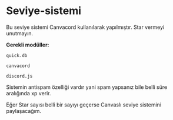 # Seviye-sistemi


Bu seviye sistemi Canvacord kullanılarak yapılmıştır. Star vermeyi unutmayın.

**Gerekli modüller:**

```quick.db```

```canvacord```

```discord.js```

Sistemin antispam özelliği vardır yani spam yapsanız bile belli süre aralığında xp verir.

Eğer Star sayısı belli bir sayıyı geçerse Canvaslı seviye sistemini paylaşacağım.
